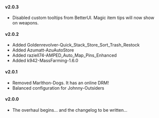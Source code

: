 #### v2.0.3
* Disabled custom tooltips from BetterUI. Magic item tips will now show on weapons.

#### v2.0.2
* Added Goldenrevolver-Quick_Stack_Store_Sort_Trash_Restock
* Added Azumatt-AzuAutoStore
* Added raziell74-AMPED_Auto_Map_Pins_Enhanced
* Added k942-MassFarming-1.6.0

#### v2.0.1
* Removed Marlthon-Dogs. It has an online DRM!
* Balanced configuration for Johnny-Outsiders

#### v2.0.0
* The overhaul begins... and the changelog to be written...